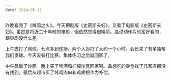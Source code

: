 ```yaml
---
date: 2024-05-11
---
```

昨晚看完了《微暗之火》。今天把剧版《史密斯夫妇》。又看了电影版《史密斯夫妇》。虽然是将近二十年前的电影，但依然觉得很精彩。晶说动作片也蛮好看的，跟爽剧没什么差。

上午去打了网球。七点多到球场。两个人对打了大约一个小时。会长来了有单独帮我们发球。今天没有打比赛，集体练习之后就回家了。

中午晶做了炒面。晚上买了啤酒和柠檬沙瓦回家喝。晶想吃的零食找了几家店都没有找到。最后从超市买了烤鸡肉串和鸡翅根作为补偿。

